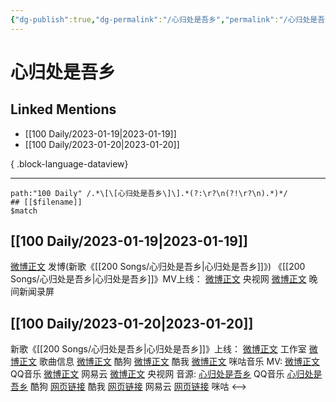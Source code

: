 ```yaml
---
{"dg-publish":true,"dg-permalink":"/心归处是吾乡","permalink":"/心归处是吾乡/","created":"2023-01-21T15:06:31.000+08:00","updated":"2023-08-24T18:04:40.549+08:00"}
---
```


# 心归处是吾乡

## Linked Mentions
- [[100 Daily/2023-01-19\|2023-01-19]]
- [[100 Daily/2023-01-20\|2023-01-20]]

{ .block-language-dataview}

---

```expander
path:"100 Daily" /.*\[\[心归处是吾乡\]\].*(?:\r?\n(?!\r?\n).*)*/
## [[$filename]]
$match
```
## [[100 Daily/2023-01-19\|2023-01-19]]
[微博正文](https://m.weibo.cn/1736988591/4859761893575949) 发博(新歌《[[200 Songs/心归处是吾乡\|心归处是吾乡]]》)
《[[200 Songs/心归处是吾乡\|心归处是吾乡]]》MV上线：
[微博正文](https://m.weibo.cn/3266943013/4859750623740234) 央视网
[微博正文](https://m.weibo.cn/5659306081/4859753451227909) 晚间新闻录屏
## [[100 Daily/2023-01-20\|2023-01-20]]
新歌《[[200 Songs/心归处是吾乡\|心归处是吾乡]]》上线：
[微博正文](https://m.weibo.cn/7478855230/4859779027828909) 工作室
[微博正文](https://m.weibo.cn/6466290670/4859778792953302) 歌曲信息
[微博正文](https://m.weibo.cn/1665103091/4859775696772664) 酷狗
[微博正文](https://m.weibo.cn/1738434147/4859774782674759) 酷我
[微博正文](https://m.weibo.cn/1867028705/4859781200481439) 咪咕音乐
MV:
[微博正文](https://m.weibo.cn/2169129705/4859774553034968) QQ音乐
[微博正文](https://m.weibo.cn/1721030997/4859774539924430) 网易云
[微博正文](https://m.weibo.cn/3266943013/4859750623740234) 央视网
音源:
[心归处是吾乡](https://weibo.cn/sinaurl?u=https%3A%2F%2Fi.y.qq.com%2Fv8%2Fplaysong.html%3Fsongid%3D392222827%26source%3Dyqq%26ADTAG%3Dhz_wb_sf%26channelId%3D10081987) QQ音乐
[心归处是吾乡](https://weibo.cn/sinaurl?u=https%3A%2F%2Ft1.kugou.com%2Fsong.html%3Fid%3D7N07g7dB7V3) 酷狗
[网页链接](https://weibo.cn/sinaurl?u=http%3A%2F%2Fm.kuwo.cn%2Fnewh5app%2Fplay_detail%2F258963953) 酷我
[网页链接](https://weibo.cn/sinaurl?u=https%3A%2F%2Fmusic.163.com%2F%23%2Fsong%3Fid%3D2015604081) 网易云
[网页链接](https://weibo.cn/sinaurl?u=https%3A%2F%2Fh5.nf.migu.cn%2Fapp%2Fv4%2Fp%2Fshare%2Fsong%2Findex.html%3Fid%3D600919000008868988) 咪咕
<-->